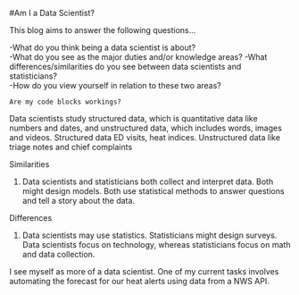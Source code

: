 #Am I a Data Scientist?

This blog aims to answer the following questions...

-What do you think being a data scientist is about?  
-What do you see as the major duties and/or knowledge areas? 
-What differences/similarities do you see between data scientists and statisticians?  
-How do you view yourself in relation to these two areas?

```
Are my code blocks workings?
```
Data scientists study structured data, which is quantitative data like numbers and dates, and unstructured data, which includes words, images and videos.
  Structured data ED visits, heat indices. Unstructured data like triage notes and chief complaints

Similarities
1. Data scientists and statisticians both collect and interpret data. Both might design models. Both use statistical methods to answer questions and tell a story about the data.


Differences
1. Data scientists may use statistics. Statisticians might design surveys. Data scientists focus on technology, whereas statisticians focus on math and data collection.

I see myself as more of a data scientist. One of my current tasks involves automating the forecast for our heat alerts using data from a NWS API.

